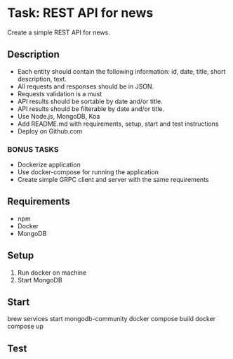 # Task: REST API for news
Create a simple REST API for news. 

## Description
* Each entity should contain the following information: id, date, title, short description, text.
* All requests and responses should be in JSON.
* Requests validation is a must
* API results should be sortable by date and/or title.
* API results should be filterable by date and/or title.
* Use Node.js, MongoDB, Koa
* Add README.md with requirements, setup, start and test instructions
* Deploy on Github.com

### BONUS TASKS
* Dockerize application
* Use docker-compose for running the application
* Create simple GRPC client and server with the same requirements

## Requirements
* npm
* Docker
* MongoDB

## Setup
1. Run docker on machine
2. Start MongoDB

## Start
brew services start mongodb-community
docker compose build
docker compose up
## Test